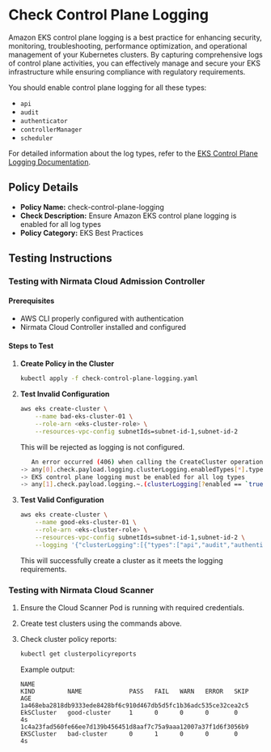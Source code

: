 # Check Control Plane Logging

Amazon EKS control plane logging is a best practice for enhancing security, monitoring, troubleshooting, performance optimization, and operational management of your Kubernetes clusters. By capturing comprehensive logs of control plane activities, you can effectively manage and secure your EKS infrastructure while ensuring compliance with regulatory requirements.

You should enable control plane logging for all these types:
- `api`
- `audit`
- `authenticator`
- `controllerManager`
- `scheduler`

For detailed information about the log types, refer to the [EKS Control Plane Logging Documentation](https://docs.aws.amazon.com/eks/latest/userguide/control-plane-logs.html).

## Policy Details

- **Policy Name:** check-control-plane-logging
- **Check Description:** Ensure Amazon EKS control plane logging is enabled for all log types
- **Policy Category:** EKS Best Practices 

## Testing Instructions

### Testing with Nirmata Cloud Admission Controller

#### Prerequisites
- AWS CLI properly configured with authentication
- Nirmata Cloud Controller installed and configured

#### Steps to Test

1. **Create Policy in the Cluster**
   ```bash
   kubectl apply -f check-control-plane-logging.yaml
   ```

2. **Test Invalid Configuration**
   ```bash
   aws eks create-cluster \
       --name bad-eks-cluster-01 \
       --role-arn <eks-cluster-role> \
       --resources-vpc-config subnetIds=subnet-id-1,subnet-id-2
   ```
   This will be rejected as logging is not configured.
   ```bash
      An error occurred (406) when calling the CreateCluster operation: check-control-plane-logging.check-control-plane-logging TEST: -> EKS control plane logging must be enabled for all log types
   -> any[0].check.payload.logging.clusterLogging.enabledTypes[*].type == ['api', 'audit', 'authenticator', 'controllerManager', 'scheduler']): Invalid value: "null": Expected value: true
   -> EKS control plane logging must be enabled for all log types
   -> any[1].check.payload.logging.~.(clusterLogging[?enabled == `true`])[0].(types).(contains(@, 'api') && contains(@, 'audit') && contains(@, 'authenticator') && contains(@, 'controllerManager') && contains(@, 'scheduler')): Invalid value: false: Expected value: true
   ```
3. **Test Valid Configuration**
   ```bash
   aws eks create-cluster \
       --name good-eks-cluster-01 \
       --role-arn <eks-cluster-role> \
       --resources-vpc-config subnetIds=subnet-id-1,subnet-id-2 \
       --logging '{"clusterLogging":[{"types":["api","audit","authenticator","controllerManager","scheduler"],"enabled":true}]}'
   ```
   This will successfully create a cluster as it meets the logging requirements.

### Testing with Nirmata Cloud Scanner

1. Ensure the Cloud Scanner Pod is running with required credentials.

2. Create test clusters using the commands above.

3. Check cluster policy reports:
   ```bash
   kubectl get clusterpolicyreports
   ```

   Example output:
   ```
   NAME                                                              KIND         NAME             PASS   FAIL   WARN   ERROR   SKIP   AGE
   1a468eba2818db9333ede8428bf6c910d467db5d5fc1b36adc535ce32cea2c5   EkSCluster   good-cluster     1      0      0      0       0      4s
   1c4a23fad560fe66ee7d139b456451d8aaf7c75a9aaa12007a37f1d6f3056b9   EKSCluster   bad-cluster      0      1      0      0       0      4s
   ```
